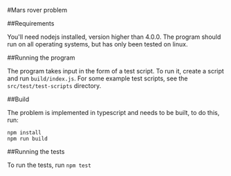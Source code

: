 #Mars rover problem

##Requirements

You'll need nodejs installed, version higher than 4.0.0. The program should run on all operating systems, but has only been tested on linux.

##Running the program

The program takes input in the form of a test script. To run it, create a script and run `build/index.js`. For some example test scripts, see the `src/test/test-scripts` directory.

##Build

The problem is implemented in typescript and needs to be built, to do this, run:

```
npm install
npm run build
```

##Running the tests

To run the tests, run `npm test`

